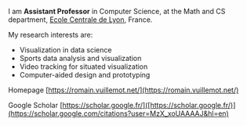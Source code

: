 I am **Assistant Professor** in Computer Science, at the Math and CS department, [Ecole Centrale de Lyon](https://www.ec-lyon.fr/), France.

My research interests are:

- Visualization in data science
- Sports data analysis and visualization
- Video tracking for situated visualization
- Computer-aided design and prototyping

Homepage [https://romain.vuillemot.net/](https://romain.vuillemot.net/)

Google Scholar [https://scholar.google.fr/]([https://scholar.google.fr/)](https://scholar.google.com/citations?user=MzX_xoUAAAAJ&hl=en)
